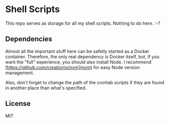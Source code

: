 Shell Scripts
==================================

This repo serves as storage for all my shell scripts. Nothing to do here. :-?

Dependencies
------------

Almost all the important stuff here can be safetly started as a Docker container. Therefore, the only real dependency is Docker itself, but, if you want the "full" experience, you should also install Node. I recommend [https://github.com/creationix/nvm](nvm) for easy Node version management.

Also, don't forget to change the path of the crontab scripts if they are found in another place than what's specified.

License
-------

MIT
